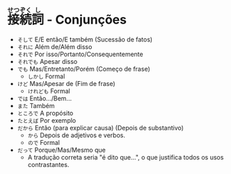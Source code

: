 # <ruby>接<rt>せつ</rt>続<rt>ぞく</rt>詞<rt>し</rt></ruby> - Conjunções

-   `そして` E/E então/E também (Sucessão de fatos)
-   `それに` Além de/Além disso
-   `それで` Por isso/Portanto/Consequentemente
-   `それでも` Apesar disso
-   `でも` Mas/Entretanto/Porém (Começo de frase)
    -   `しかし` Formal
-   `けど` Mas/Apesar de (Fim de frase)
    -   `けれども` Formal
-   `では` Então.../Bem...
-   `また` Também
-   `ところで` A propósito
-   `たとえば` Por exemplo
-   `だから` Então (para explicar causa) (Depois de substantivo)
    -   `から` Depois de adjetivos e verbos.
    -   `ので` Formal
-   `だって` Porque/Mas/Mesmo que
    -   A tradução correta seria "é dito que...", o que justifica todos os usos contrastantes.
